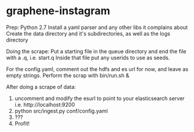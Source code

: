 # graphene-instagram
Prep:
Python 2.7
Install a yaml parser and any other libs it complains about
Create the data directory and it's subdirectories, as well as the logs directory


Doing the scrape:
Put a starting file in the queue directory and end the file with a .q, i.e.  start.q
Inside that file put any userids to use as seeds.

For the config.yaml, comment out the hdfs and es url for now, and leave as empty strings.
Perform the scrap with bin/run.sh &


After doing a scrape of data:

1) uncomment and modify the esurl to point to your elasticsearch server i.e.  http://localhost:9200
2) python src/ingest.py conf/config.yaml 
3) ???
4) Profit!



